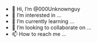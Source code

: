 - 👋 Hi, I’m @000Unknownguy
- 👀 I’m interested in ...
- 🌱 I’m currently learning ...
- 💞️ I’m looking to collaborate on ...
- 📫 How to reach me ...

<!---
000Unknownguy/000Unknownguy is a ✨ special ✨ repository because its `README.md` (this file) appears on your GitHub profile.
You can click the Preview link to take a look at your changes.
--->

